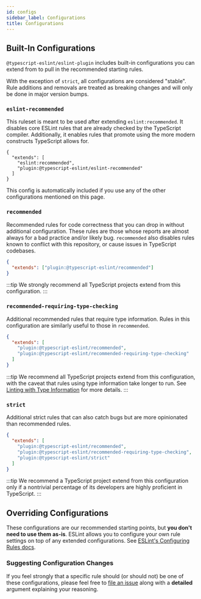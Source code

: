 ```yaml
---
id: configs
sidebar_label: Configurations
title: Configurations
---
```


## Built-In Configurations

`@typescript-eslint/eslint-plugin` includes built-in configurations you can extend from to pull in the recommended starting rules.

With the exception of `strict`, all configurations are considered "stable".
Rule additions and removals are treated as breaking changes and will only be done in major version bumps.

### `eslint-recommended`

This ruleset is meant to be used after extending `eslint:recommended`.
It disables core ESLint rules that are already checked by the TypeScript compiler.
Additionally, it enables rules that promote using the more modern constructs TypeScript allows for.

```jsonc
{
  "extends": [
    "eslint:recommended",
    "plugin:@typescript-eslint/eslint-recommended"
  ]
}
```

This config is automatically included if you use any of the other configurations mentioned on this page.

### `recommended`

Recommended rules for code correctness that you can drop in without additional configuration.
These rules are those whose reports are almost always for a bad practice and/or likely bug.
`recommended` also disables rules known to conflict with this repository, or cause issues in TypeScript codebases.

```json
{
  "extends": ["plugin:@typescript-eslint/recommended"]
}
```

:::tip
We strongly recommend all TypeScript projects extend from this configuration.
:::

### `recommended-requiring-type-checking`

Additional recommended rules that require type information.
Rules in this configuration are similarly useful to those in `recommended`.

```json
{
  "extends": [
    "plugin:@typescript-eslint/recommended",
    "plugin:@typescript-eslint/recommended-requiring-type-checking"
  ]
}
```

:::tip
We recommend all TypeScript projects extend from this configuration, with the caveat that rules using type information take longer to run.
See [Linting with Type Information](/docs/linting/type-linting) for more details.
:::

### `strict`

Additional strict rules that can also catch bugs but are more opinionated than recommended rules.

```json
{
  "extends": [
    "plugin:@typescript-eslint/recommended",
    "plugin:@typescript-eslint/recommended-requiring-type-checking",
    "plugin:@typescript-eslint/strict"
  ]
}
```

:::tip
We recommend a TypeScript project extend from this configuration only if a nontrivial percentage of its developers are highly proficient in TypeScript.
:::

## Overriding Configurations

These configurations are our recommended starting points, but **you don't need to use them as-is**.
ESLint allows you to configure your own rule settings on top of any extended configurations.
See [ESLint's Configuring Rules docs](https://eslint.org/docs/user-guide/configuring/rules#using-configuration-files).

### Suggesting Configuration Changes

If you feel strongly that a specific rule should (or should not) be one of these configurations, please feel free to [file an issue](https://github.com/typescript-eslint/typescript-eslint/issues/new/choose) along with a **detailed** argument explaining your reasoning.
